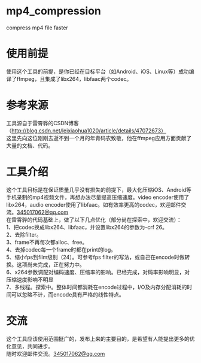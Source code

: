 # mp4_compression
compress mp4 file faster

# 使用前提
使用这个工具的前提，是你已经在目标平台（如Android、iOS、Linux等）成功编译了ffmpeg，且集成了libx264，libfaac两个codec。

# 参考来源
工具源自于雷霄骅的CSDN博客（http://blog.csdn.net/leixiaohua1020/article/details/47072673）<br>
这里先向这位刚刚去逝不到一个月的年青码农致敬，他在ffmpeg应用方面贡献了大量的文档、代码。

# 工具介绍
这个工具目标是在保证质量几乎没有损失的前提下，最大化压缩iOS、Android等手机录制的mp4视频文件，再想办法尽量提高压缩速度。video encoder使用了libx264，audio encoder使用了libfaac。如有效率更高的codec，欢迎邮件交流。345017062@qq.com<br>
  在雷霄骅的代码基础上，做了以下几点优化（部分尚在探索中，欢迎交流）：<br>
  1、把codec换成libx264、libfaac，并设置libx264的参数为-crf 26。<br>
  2、去除filter。<br>
  3、frame不再每次都alloc、free。<br>
  4、去掉codec每一个frame时都在print的log。<br>
  5、缩小fps到film级别（24）。可参考fps filter的写法，或自己在encode时做转换。这项尚未完成，正在努力中。<br>
  6、x264参数调配对编码速度、压缩率的影响。已经完成，对码率影响明显，对压缩速度影响不明显<br>
  7、多线程。探索中。整体时间都消耗在encode过程中，I/O及内存分配消耗的时间可以忽略不计，而encode具有严格的线性特点。

# 交流
这个工具应该使用范围挺广的，发布上来的主要目的，是希望有人能提出更多的优化意见，共同进步。<br>
随时欢迎邮件交流。345017062@qq.com<br>
